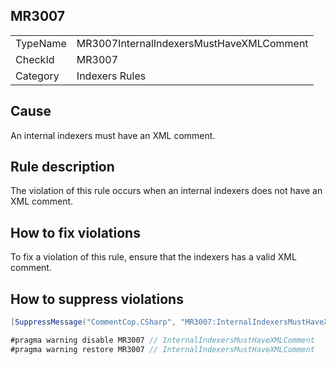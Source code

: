 ## MR3007

<table>
<tr>
  <td>TypeName</td>
  <td>MR3007InternalIndexersMustHaveXMLComment</td>
</tr>
<tr>
  <td>CheckId</td>
  <td>MR3007</td>
</tr>
<tr>
  <td>Category</td>
  <td>Indexers Rules</td>
</tr>
</table>

## Cause

An internal indexers must have an XML comment.

## Rule description

The violation of this rule occurs when an internal indexers does not have an XML comment.

## How to fix violations

To fix a violation of this rule, ensure that the indexers has a valid XML comment.

## How to suppress violations

```csharp
[SuppressMessage("CommentCop.CSharp", "MR3007:InternalIndexersMustHaveXMLComment", Justification = "Reviewed.")]
```

```csharp
#pragma warning disable MR3007 // InternalIndexersMustHaveXMLComment
#pragma warning restore MR3007 // InternalIndexersMustHaveXMLComment
```